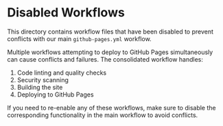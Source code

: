 # Disabled Workflows

This directory contains workflow files that have been disabled to prevent conflicts with our main `github-pages.yml` workflow.

Multiple workflows attempting to deploy to GitHub Pages simultaneously can cause conflicts and failures. The consolidated workflow handles:

1. Code linting and quality checks
2. Security scanning
3. Building the site
4. Deploying to GitHub Pages

If you need to re-enable any of these workflows, make sure to disable the corresponding functionality in the main workflow to avoid conflicts.

```

```
